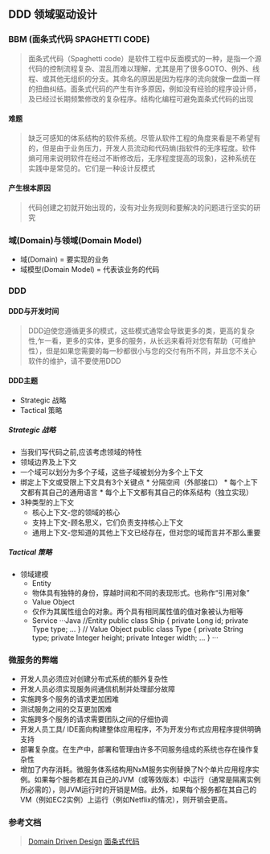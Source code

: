 ## DDD 领域驱动设计

### BBM (面条式代码 SPAGHETTI CODE)
> 面条式代码（Spaghetti code）是软件工程中反面模式的一种，是指一个源代码的控制流程复杂、混乱而难以理解，尤其是用了很多GOTO、例外、线程、或其他无组织的分支。其命名的原因是因为程序的流向就像一盘面一样的扭曲纠结。面条式代码的产生有许多原因，例如没有经验的程序设计师，及已经过长期频繁修改的复杂程序。结构化编程可避免面条式代码的出现
#### 难题
> 缺乏可感知的体系结构的软件系统。尽管从软件工程的角度来看是不希望有的，但是由于业务压力，开发人员流动和代码熵(指软件的无序程度。软件熵可用来说明软件在经过不断修改后，无序程度提高的现象)，这种系统在实践中是常见的。它们是一种设计反模式
#### 产生根本原因
> 代码创建之初就开始出现的，没有对业务规则和要解决的问题进行坚实的研究

### 域(Domain)与领域(Domain Model)
* 域(Domain) = 要实现的业务
* 域模型(Domain Model) = 代表该业务的代码

### DDD
#### DDD与开发时间
> DDD迫使您遵循更多的模式，这些模式通常会导致更多的类，更高的复杂性,乍一看，更多的实体，更多的服务，从长远来看将对您有帮助（可维护性），但是如果您需要的每一秒都很小与您的交付有所不同，并且您不关心软件的维护，请不要使用DDD
#### DDD主题
* Strategic 战略
* Tactical 策略
##### Strategic 战略
*  当我们写代码之前,应该考虑领域的特性
*  领域边界及上下文
  *  一个域可以划分为多个子域，这些子域被划分为多个上下文
  *  绑定上下文或受限上下文具有3个关键点
    *  分隔空间（外部接口）
    *  每个上下文都有其自己的通用语言
    *  每个上下文都有其自己的体系结构（独立实现）
* 3种类型的上下文
  * 核心上下文-您的领域的核心
  * 支持上下文-顾名思义，它们负责支持核心上下文     
  * 通用上下文-您知道的其他上下文已经存在，但对您的域而言并不那么重要
##### Tactical 策略
* 领域建模
  * Entity
   * 物体具有独特的身份，穿越时间和不同的表现形式。也称作“引用对象”
  * Value Object
   * 仅作为其属性组合的对象。两个具有相同属性值的值对象被认为相等
  * Service 
 ···Java
 //Entity
public class Ship {
    private Long id;
    private Type type;
    …
}
// Value Object
public class Type {
    private String type;
    private Integer height;
    private Integer width;
    …
}
 ···

### 微服务的弊端
* 开发人员必须应对创建分布式系统的额外复杂性
* 开发人员必须实现服务间通信机制并处理部分故障
* 实施跨多个服务的请求更加困难
* 测试服务之间的交互更加困难
* 实施跨多个服务的请求需要团队之间的仔细协调
* 开发人员工具/ IDE面向构建整体应用程序，不为开发分布式应用程序提供明确支持
* 部署复杂度。在生产中，部署和管理由许多不同服务组成的系统也存在操作复杂性
* 增加了内存消耗。微服务体系结构用NxM服务实例替换了N个单片应用程序实例。如果每个服务都在其自己的JVM（或等效版本）中运行（通常是隔离实例所必需的），则JVM运行时的开销是M倍。此外，如果每个服务都在其自己的VM（例如EC2实例）上运行（例如Netflix的情况），则开销会更高。

### 参考文档
> [Domain Driven Design](https://medium.com/tradeshift-engineering/my-vision-as-a-software-engineer-about-ddd-domain-driven-design-2f36ec18a1ec)
> [面条式代码](https://zh.wikipedia.org/wiki/%E9%9D%A2%E6%9D%A1%E5%BC%8F%E4%BB%A3%E7%A0%81)

